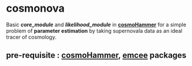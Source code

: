 # cosmonova
Basic ***core_module*** and ***likelihood_module*** in **[cosmoHammer](http://cosmo-docs.phys.ethz.ch/CosmoHammer/user/install.html)** for a simple problem of **parameter estimation** by taking supernovaIa data as an ideal tracer of cosmology.


## pre-requisite : [cosmoHammer](http://cosmo-docs.phys.ethz.ch/CosmoHammer/user/install.html), [emcee](https://emcee.readthedocs.io/en/latest/) packages

